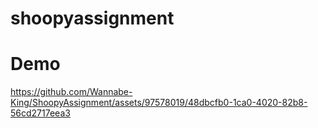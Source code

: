 # shoopyassignment

# Demo

https://github.com/Wannabe-King/ShoopyAssignment/assets/97578019/48dbcfb0-1ca0-4020-82b8-56cd2717eea3


